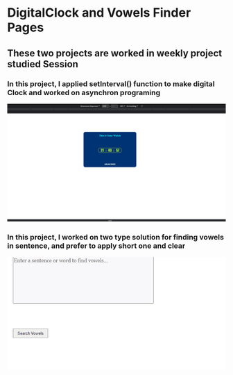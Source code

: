 # DigitalClock and Vowels Finder Pages

## These two projects are worked in weekly project studied Session


### In this project, I applied setInterval() function to make digital Clock and worked on asynchron programing
![Digital Clock Page](./img/Digital-Clock.gif "Digital Clock Page")


### In this project, I worked on two type solution for finding vowels in sentence, and prefer to apply short one and clear
![Vowels Search Page](./img/Search-Vowels.gif "Vowels Search Page")
